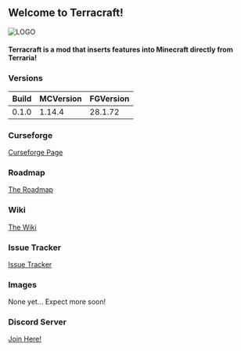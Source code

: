 
## Welcome to Terracraft!
![LOGO](https://github.com/SimplyCmd/Terracraft/blob/master/main/resources/terracraft_logo.png)

#### Terracraft is a mod that inserts features into Minecraft directly from Terraria!

### Versions

| Build     | MCVersion | FGVersion |
| ---       | ---       | ---       |
| 0.1.0     | 1.14.4    | 28.1.72   |

### Curseforge

[Curseforge Page](https://www.curseforge.com/minecraft/mc-mods/terracraftrewrite)  

### Roadmap

[The Roadmap](https://trello.com/b/HQ1gOyXJ/terracraft)  

### Wiki

[The Wiki](https://github.com/hypercubemc-github/Modern-Minecraft-Decompiler/wiki)

### Issue Tracker

[Issue Tracker](https://github.com/SimplyCmd/Terracraft/issues)  

### Images

None yet... Expect more soon!

### Discord Server

[Join Here!](https://discord.gg/Yb6z22c)  

